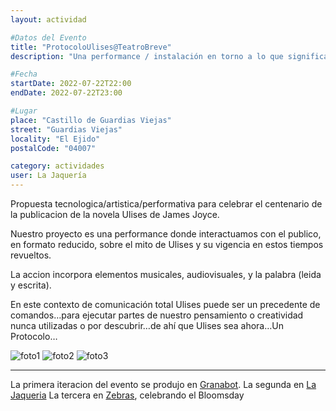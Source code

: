 ```yaml
---
layout: actividad

#Datos del Evento
title: "ProtocoloUlises@TeatroBreve"
description: "Una performance / instalación en torno a lo que significa la lectura"

#Fecha
startDate: 2022-07-22T22:00
endDate: 2022-07-22T23:00

#Lugar
place: "Castillo de Guardias Viejas"
street: "Guardias Viejas"
locality: "El Ejido"
postalCode: "04007"

category: actividades
user: La Jaquería
---
```


Propuesta tecnologica/artistica/performativa para celebrar el centenario de la publicacion de la novela Ulises de James Joyce. 

Nuestro proyecto es una performance donde interactuamos con el publico, en formato reducido, sobre el mito de Ulises y su vigencia en estos tiempos revueltos.

La accion incorpora elementos musicales, audiovisuales, y la palabra (leida y escrita). 

En este contexto de comunicación total Ulises puede ser un precedente de
comandos…para ejecutar partes de nuestro pensamiento o creatividad nunca
utilizadas o por descubrir…de ahí que Ulises sea ahora…Un Protocolo…

![foto1](https://lajaqueria.org/recursos/aGenteUlises/ulis_01.jpg)
![foto2](https://lajaqueria.org/recursos/aGenteUlises/ulis_02.jpg)
![foto3](https://lajaqueria.org/recursos/aGenteUlises/ulis_03.jpg)

---

La primera iteracion del evento se produjo en [Granabot](https://lajaqueria.org/actividades/2022/04/28/protocolo-ulises-granabot.html).
La segunda en [La Jaqueria](https://lajaqueria.org/actividades/2022/04/28/protocolo-ulises-granabot.html)
La tercera en [Zebras](https://lajaqueria.org/actividades/2022/06/16/protocolo-ulises-bloomsday.html), celebrando el Bloomsday

